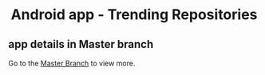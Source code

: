 
<h1 align="center"> Android app - Trending Repositories</h1>

## app details in Master branch
Go to the [Master Branch](https://github.com/XinhangXu/Github_Trending_Repos_Android_app) to view more.


